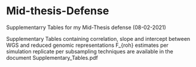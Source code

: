 # Mid-thesis-Defense
Supplementarry Tables for my Mid-Thesis defense (08-02-2021)

Supplementary Tables containing correlation, slope and intercept between WGS and reduced genomic representations F_{roh} estimates per simulation replicate per subsampling techniques are available in the document Supplementary_Tables.pdf

